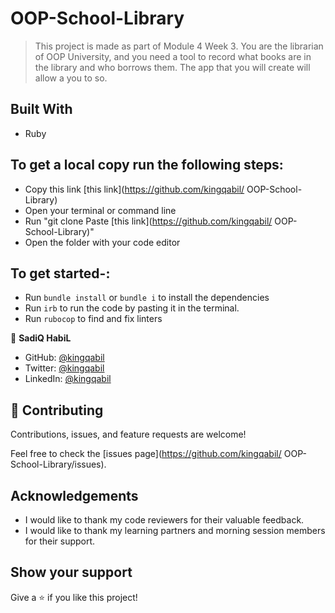 # OOP-School-Library

>  This project is made as part of Module 4 Week 3. You are the librarian of OOP University, and you need a tool to record what books are in the library and who borrows them. The app that you will create will allow a you to so.

## Built With

- Ruby

## To get a local copy run the following steps:

- Copy this link [this link](https://github.com/kingqabil/
OOP-School-Library)
- Open your terminal or command line
- Run "git clone Paste [this link](https://github.com/kingqabil/
OOP-School-Library)"
- Open the folder with your code editor

## To get started-:

- Run `bundle install` or `bundle i` to install the dependencies
- Run `irb` to run the code by pasting it in the terminal.
- Run `rubocop` to find and fix linters

👤 **SadiQ HabiL**

- GitHub: [@kingqabil](https://github.com/kingqabil)
- Twitter: [@kingqabil](https://twitter.com/kingqabil)
- LinkedIn: [@kingqabil](https://linkedin.com/in/kingqabil)


## 🤝 Contributing

Contributions, issues, and feature requests are welcome!

Feel free to check the [issues page](https://github.com/kingqabil/
OOP-School-Library/issues).


## Acknowledgements

- I would like to thank my code reviewers for their valuable feedback.
- I would like to thank my learning partners and morning session members for their support.

## Show your support

Give a ⭐️ if you like this project!